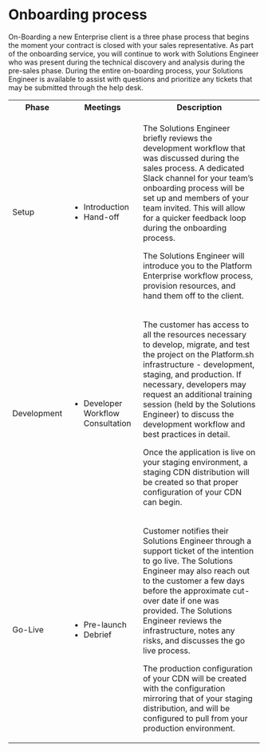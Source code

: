 # Onboarding process

On-Boarding a new Enterprise client is a three phase process that begins the moment your contract is closed with your sales representative.  As part of the onboarding service, you will continue to work with Solutions Engineer who was present during the technical discovery and analysis during the pre-sales phase.  During the entire on-boarding process, your Solutions Engineer is available to assist with questions and prioritize any tickets that may be submitted through the help desk.

<table>

<tr> <th>Phase</th> <th>Meetings</th> <th>Description</th> </tr>

<tr>
<td>Setup</td>

<td>
  <ul>
    <li>Introduction</li>
    <li>Hand-off</li>
  <ul>
</td>

<td>
  <p>The Solutions Engineer briefly reviews the development workflow that was discussed during the sales process.  A dedicated Slack channel for your team’s onboarding process will be set up and members of your team invited.  This will allow for a quicker feedback loop during the onboarding process.</p>
  <p>The Solutions Engineer will introduce you to the Platform Enterprise workflow process, provision resources, and hand them off to the client.</p> 
</td>
<tr>


<tr>
<td>Development</td>

<td>
  <ul>
    <li>Developer Workflow Consultation</li>
  <ul>
</td>

<td>
  <p>The customer has access to all the resources necessary to develop, migrate, and test the project on the Platform.sh infrastructure - development, staging, and production.  If necessary, developers may request an additional training session (held by the Solutions Engineer) to discuss the development workflow and best practices in detail.</p>
  <p>Once the application is live on your staging environment, a staging CDN distribution will be created so that proper configuration of your CDN can begin.</p></td>
<tr>

<tr>
<td>Go-Live</td>

<td>
  <ul>
    <li>Pre-launch</li>
    <li>Debrief</li>
  <ul>
</td>

<td>
  <p>Customer notifies their Solutions Engineer through a support ticket of the intention to go live.  The Solutions Engineer may also reach out to the customer a few days before the approximate cut-over date if one was provided.  The Solutions Engineer reviews the infrastructure, notes any risks, and discusses the go live process.</p>
  <p>The production configuration of your CDN will be created with the configuration mirroring that of your staging distribution, and will be configured to pull from your production environment.</p>
</td>
<tr>

</table>
